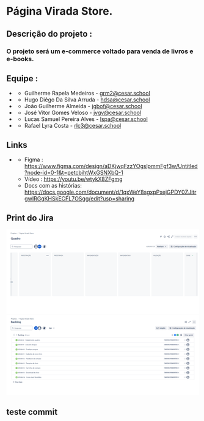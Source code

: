 # Página Virada Store.

## Descrição do projeto : 

### O projeto será um e-commerce voltado para venda de livros e e-books.

## Equipe : 

* - Guilherme Rapela Medeiros	- grm2@cesar.school
* - Hugo Diêgo Da Silva Arruda	- hdsa@cesar.school
* - João Guilherme Almeida	- jgbof@cesar.school
* - José Vitor Gomes Veloso	- jvgv@cesar.school
* - Lucas Samuel Pereira Alves	- lspa@cesar.school
* - Rafael Lyra Costa	- rlc3@cesar.school

 ## Links
 * - Figma : https://www.figma.com/design/aDKjwqFzzYOgslpmmFgf3w/Untitled?node-id=0-1&t=petcbihtWxGSNXbQ-1
   - Vídeo : https://youtu.be/wtykX8ZFgmg
   - Docs com as histórias: https://docs.google.com/document/d/1qxWeY8sgxpPxejGPDY0ZJitrgwIRGgKHSkECFL7OSgg/edit?usp=sharing

 ## Print do Jira

 ![quadro](quadroJira.png)
 ![backlog](backlog.png)

 ## teste commit